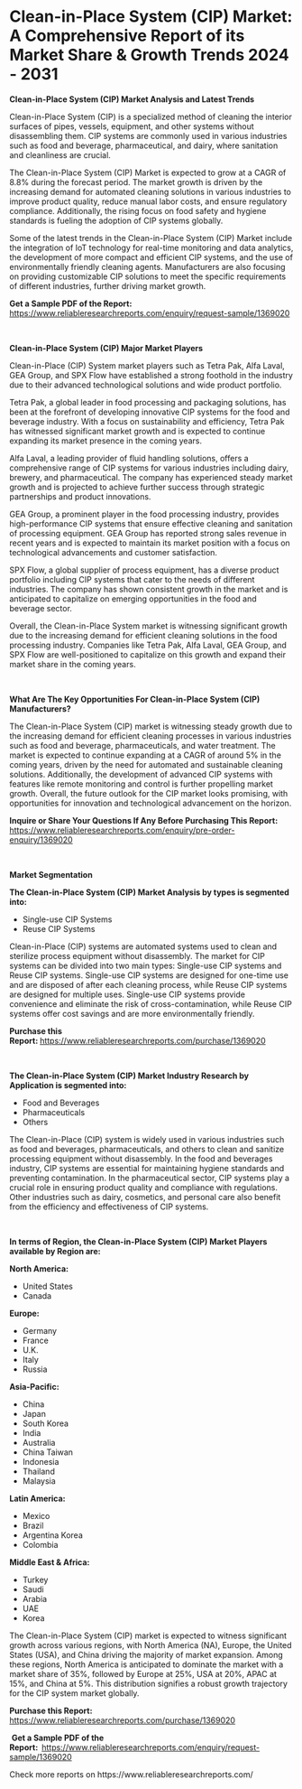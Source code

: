 <p><h1>Clean-in-Place System (CIP) Market: A Comprehensive Report of its Market Share & Growth Trends 2024 - 2031</h1></p><p><strong>Clean-in-Place System (CIP) Market Analysis and Latest Trends</strong></p>
<p><p>Clean-in-Place System (CIP) is a specialized method of cleaning the interior surfaces of pipes, vessels, equipment, and other systems without disassembling them. CIP systems are commonly used in various industries such as food and beverage, pharmaceutical, and dairy, where sanitation and cleanliness are crucial.</p><p>The Clean-in-Place System (CIP) Market is expected to grow at a CAGR of 8.8% during the forecast period. The market growth is driven by the increasing demand for automated cleaning solutions in various industries to improve product quality, reduce manual labor costs, and ensure regulatory compliance. Additionally, the rising focus on food safety and hygiene standards is fueling the adoption of CIP systems globally.</p><p>Some of the latest trends in the Clean-in-Place System (CIP) Market include the integration of IoT technology for real-time monitoring and data analytics, the development of more compact and efficient CIP systems, and the use of environmentally friendly cleaning agents. Manufacturers are also focusing on providing customizable CIP solutions to meet the specific requirements of different industries, further driving market growth.</p></p>
<p><strong>Get a Sample PDF of the Report:&nbsp;</strong> <a href="https://www.reliableresearchreports.com/enquiry/request-sample/1369020">https://www.reliableresearchreports.com/enquiry/request-sample/1369020</a></p>
<p>&nbsp;</p>
<p><strong>Clean-in-Place System (CIP) Major Market Players</strong></p>
<p><p>Clean-in-Place (CIP) System market players such as Tetra Pak, Alfa Laval, GEA Group, and SPX Flow have established a strong foothold in the industry due to their advanced technological solutions and wide product portfolio.</p><p>Tetra Pak, a global leader in food processing and packaging solutions, has been at the forefront of developing innovative CIP systems for the food and beverage industry. With a focus on sustainability and efficiency, Tetra Pak has witnessed significant market growth and is expected to continue expanding its market presence in the coming years.</p><p>Alfa Laval, a leading provider of fluid handling solutions, offers a comprehensive range of CIP systems for various industries including dairy, brewery, and pharmaceutical. The company has experienced steady market growth and is projected to achieve further success through strategic partnerships and product innovations.</p><p>GEA Group, a prominent player in the food processing industry, provides high-performance CIP systems that ensure effective cleaning and sanitation of processing equipment. GEA Group has reported strong sales revenue in recent years and is expected to maintain its market position with a focus on technological advancements and customer satisfaction.</p><p>SPX Flow, a global supplier of process equipment, has a diverse product portfolio including CIP systems that cater to the needs of different industries. The company has shown consistent growth in the market and is anticipated to capitalize on emerging opportunities in the food and beverage sector.</p><p>Overall, the Clean-in-Place System market is witnessing significant growth due to the increasing demand for efficient cleaning solutions in the food processing industry. Companies like Tetra Pak, Alfa Laval, GEA Group, and SPX Flow are well-positioned to capitalize on this growth and expand their market share in the coming years.</p></p>
<p>&nbsp;</p>
<p><strong>What Are The Key Opportunities For Clean-in-Place System (CIP) Manufacturers?</strong></p>
<p><p>The Clean-in-Place System (CIP) market is witnessing steady growth due to the increasing demand for efficient cleaning processes in various industries such as food and beverage, pharmaceuticals, and water treatment. The market is expected to continue expanding at a CAGR of around 5% in the coming years, driven by the need for automated and sustainable cleaning solutions. Additionally, the development of advanced CIP systems with features like remote monitoring and control is further propelling market growth. Overall, the future outlook for the CIP market looks promising, with opportunities for innovation and technological advancement on the horizon.</p></p>
<p><strong>Inquire or Share Your Questions If Any Before Purchasing This Report:</strong> <a href="https://www.reliableresearchreports.com/enquiry/pre-order-enquiry/1369020">https://www.reliableresearchreports.com/enquiry/pre-order-enquiry/1369020</a></p>
<p>&nbsp;</p>
<p><strong>Market Segmentation</strong></p>
<p><strong>The Clean-in-Place System (CIP) Market Analysis by types is segmented into:</strong></p>
<p><ul><li>Single-use CIP Systems</li><li>Reuse CIP Systems</li></ul></p>
<p><p>Clean-in-Place (CIP) systems are automated systems used to clean and sterilize process equipment without disassembly. The market for CIP systems can be divided into two main types: Single-use CIP systems and Reuse CIP systems. Single-use CIP systems are designed for one-time use and are disposed of after each cleaning process, while Reuse CIP systems are designed for multiple uses. Single-use CIP systems provide convenience and eliminate the risk of cross-contamination, while Reuse CIP systems offer cost savings and are more environmentally friendly.</p></p>
<p><strong>Purchase this Report:&nbsp;</strong><a href="https://www.reliableresearchreports.com/purchase/1369020">https://www.reliableresearchreports.com/purchase/1369020</a></p>
<p>&nbsp;</p>
<p><strong>The Clean-in-Place System (CIP) Market Industry Research by Application is segmented into:</strong></p>
<p><ul><li>Food and Beverages</li><li>Pharmaceuticals</li><li>Others</li></ul></p>
<p><p>The Clean-in-Place (CIP) system is widely used in various industries such as food and beverages, pharmaceuticals, and others to clean and sanitize processing equipment without disassembly. In the food and beverages industry, CIP systems are essential for maintaining hygiene standards and preventing contamination. In the pharmaceutical sector, CIP systems play a crucial role in ensuring product quality and compliance with regulations. Other industries such as dairy, cosmetics, and personal care also benefit from the efficiency and effectiveness of CIP systems.</p></p>
<p>&nbsp;</p>
<p><strong>In terms of Region, the Clean-in-Place System (CIP) Market Players available by Region are:</strong></p>
<p>
    <p> <strong> North America: </strong>
        <ul>
            <li>United States</li>
            <li>Canada</li>
        </ul>
        </p> 
    <p> <strong> Europe: </strong>
        <ul>
            <li>Germany</li>
            <li>France</li>
            <li>U.K.</li>
            <li>Italy</li>
            <li>Russia</li>
        </ul>
        </p> 
    <p> <strong> Asia-Pacific: </strong>
        <ul>
            <li>China</li>
            <li>Japan</li>
            <li>South Korea</li>
            <li>India</li>
            <li>Australia</li>
            <li>China Taiwan</li>
            <li>Indonesia</li>
            <li>Thailand</li>
            <li>Malaysia</li>
        </ul>
        </p> 
    <p> <strong> Latin America: </strong>
        <ul>
            <li>Mexico</li>
            <li>Brazil</li>
            <li>Argentina Korea</li>
            <li>Colombia</li>
        </ul>
        </p> 
    <p> <strong> Middle East & Africa: </strong>
        <ul>
            <li>Turkey</li>
            <li>Saudi</li>
            <li>Arabia</li>
            <li>UAE</li>
            <li>Korea</li>
        </ul>
    </p>
    </p>
<p><p>The Clean-in-Place System (CIP) market is expected to witness significant growth across various regions, with North America (NA), Europe, the United States (USA), and China driving the majority of market expansion. Among these regions, North America is anticipated to dominate the market with a market share of 35%, followed by Europe at 25%, USA at 20%, APAC at 15%, and China at 5%. This distribution signifies a robust growth trajectory for the CIP system market globally.</p></p>
<p><strong>Purchase this Report: </strong><a href="https://www.reliableresearchreports.com/purchase/1369020">https://www.reliableresearchreports.com/purchase/1369020</a></p>
<p>&nbsp;<strong>Get a Sample PDF of the Report:&nbsp;&nbsp;</strong><a href="https://www.reliableresearchreports.com/enquiry/request-sample/1369020">https://www.reliableresearchreports.com/enquiry/request-sample/1369020</a></p>
<p><strong></strong></p>
<p>Check more reports on https://www.reliableresearchreports.com/</p>